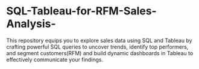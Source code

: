 # SQL-Tableau-for-RFM-Sales-Analysis-
This repository equips you to explore sales data using SQL and Tableau by crafting powerful SQL queries to uncover trends, identify top performers, and segment customers(RFM) and build dynamic dashboards in Tableau to effectively communicate your findings.
